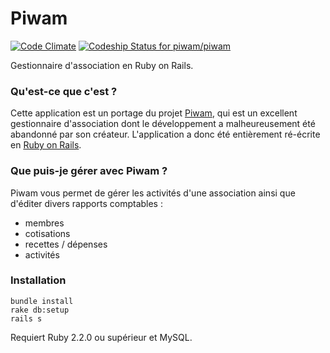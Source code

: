 # Piwam
[![Code Climate](https://codeclimate.com/github/piwam/piwam/badges/gpa.svg)](https://codeclimate.com/github/piwam/piwam)
[![Codeship Status for piwam/piwam](https://codeship.com/projects/6fd598f0-9c0f-0132-825a-42ce92b0d790/status?branch=master)](https://codeship.com/projects/64274)

Gestionnaire d'association en Ruby on Rails.


### Qu'est-ce que c'est ?

Cette application est un portage du projet [Piwam](https://code.google.com/p/piwam), qui est un
excellent gestionnaire d'association dont le développement a malheureusement été abandonné par
son créateur. L'application a donc été entièrement ré-écrite en [Ruby on Rails](http://rubyonrails.org).


### Que puis-je gérer avec Piwam ?

Piwam vous permet de gérer les activités d'une association ainsi que d'éditer divers rapports comptables :

- membres
- cotisations
- recettes / dépenses
- activités


### Installation

```
bundle install
rake db:setup
rails s
```

Requiert Ruby 2.2.0 ou supérieur et MySQL.